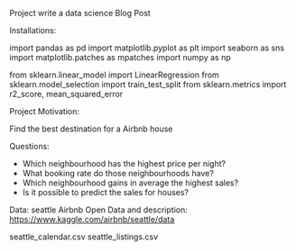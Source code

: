 Project write a data science Blog Post

Installations:

import pandas as pd
import matplotlib.pyplot as plt
import seaborn as sns
import matplotlib.patches as mpatches
import numpy as np


from sklearn.linear_model import LinearRegression
from sklearn.model_selection import train_test_split
from sklearn.metrics import r2_score, mean_squared_error

Project Motivation:

Find the best destination for a Airbnb house

Questions:
- Which neighbourhood has the highest price per night?
- What booking rate do those neighbourhoods have?
- Which neighbourhood gains in average the highest sales?
- Is it possible to predict the sales for houses?

Data:
seattle Airbnb Open Data and description:
https://www.kaggle.com/airbnb/seattle/data

seattle_calendar.csv
seattle_listings.csv


